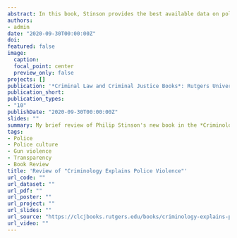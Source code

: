 ```yaml
---
abstract: In this book, Stinson provides the best available data on police violence and misconduct, respectively, and discusses the challenges to holding officers accountable when they abuse their authority or break the law. He discusses the various criminological theories that should guide research on these matters, thus providing a roadmap for future research in an area that has been largely atheoretical and plagued by inadequate data. 
authors:
- admin
date: "2020-09-30T00:00:00Z"
doi: 
featured: false
image:
  caption: 
  focal_point: center
  preview_only: false
projects: []
publication: '*Criminal Law and Criminal Justice Books*: Rutgers University - Newark.'
publication_short: 
publication_types:
- "10"
publishDate: "2020-09-30T00:00:00Z"
slides: ""
summary: My brief review of Philip Stinson's new book in the *Criminology Explains* series. 
tags:
- Police
- Police culture
- Gun violence
- Transparency
- Book Review
title: 'Review of "Criminology Explains Police Violence"'
url_code: ""
url_dataset: ""
url_pdf: ""
url_poster: ""
url_project: ""
url_slides: ""
url_source: "https://clcjbooks.rutgers.edu/books/criminology-explains-police-violence/"
url_video: ""
---
```




